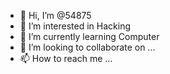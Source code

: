 - 👋 Hi, I’m @54875
- 👀 I’m interested in Hacking
- 🌱 I’m currently learning Computer 
- 💞️ I’m looking to collaborate on ...
- 📫 How to reach me ...

<!---
54875/54875 is a ✨ special ✨ repository because its `README.md` (this file) appears on your GitHub profile.
You can click the Preview link to take a look at your changes.
--->
